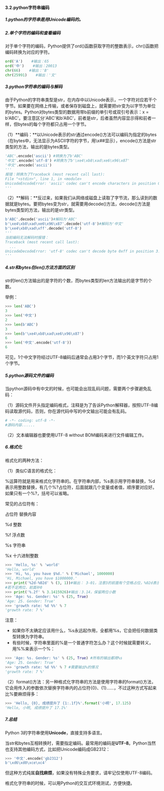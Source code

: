 #### 3.2.python字符串编码

##### 1.python的字符串是用Unicode编码的。

##### 2.单个字符的编码和查看编码

对于单个字符的编码，Python提供了ord\(\)函数获取字符的整数表示，chr\(\)函数把编码转换为对应的字符。

```py
ord('A')    #输出：65
ord('中')    #输出：20013
chr(66)    #输出：'B'
chr(25991)    #输出：'文'
```

##### 3.python字符串的编码与解码

由于Python的字符串类型是str，在内存中以Unicode表示，一个字符对应若干个字节。如果要在网络上传输，或者保存到磁盘上，就需要把str变为以字节为单位的bytes。Python对bytes类型的数据用带b前缀的单引号或双引号表示：x = b'ABC'。要注意区分'ABC'和b'ABC'，前者是str，后者虽然内容显示得和前者一样，但bytes的每个字符都只占用一个字节。

（1）**编码：**以Unicode表示的str通过encode\(\)方法可以编码为指定的bytes（在bytes中，无法显示为ASCII字符的字节，用\x\#\#显示），encode\(\)方法是str类型的方法，输出的是bytes类型。

```py
'ABC'.encode('ascii') #转换为了b'ABC'
'中文'.encode('utf-8') #转换为了b'\xe4\xb8\xad\xe6\x96\x87'
'中文'.encode('ascii')
'''
报错：转换为了Traceback (most recent call last):
File "<stdin>", line 1, in <module>
UnicodeEncodeError: 'ascii' codec can't encode characters in position 0-1: ordinal not in range(128)
'''
```

（2）**解码：**反过来，如果我们从网络或磁盘上读取了字节流，那么读到的数据就是bytes。要把bytes变为str，就需要用decode\(\)方法，decode\(\)方法是bytes类型的方法，输出的是str类型。

```py
b'ABC'.decode('ascii')#解码为'ABC'
b'\xe4\xb8\xad\xe6\x96\x87'.decode('utf-8')#解码为'中文'
b'\xe4\xb8\xad\xff'.decode('utf-8')
'''
当前编码无法解码时报错：
Traceback (most recent call last):
  ...
UnicodeDecodeError: 'utf-8' codec can't decode byte 0xff in position 3: invalid start byte
'''
```

##### 4.str和bytes在len\(\)方法方面的区别

str的len\(\)方法输出的是字符的个数，而bytes类型的len方法输出的是字节的个数。

举例：

```py
>>> len('ABC')
3
>>> len('中文')
2
>>> len(b'ABC')
3
>>> len(b'\xe4\xb8\xad\xe6\x96\x87')
6
>>> len('中文'.encode('utf-8'))
6
```

可见，1个中文字符经过UTF-8编码后通常会占用3个字节，而1个英文字符只占用1个字节。

##### 5.python源码文件的编码

当python源码中有中文的时候，也可能会出现乱码问题，需要两个步骤避免乱码：

（1）源码文件开头指定编码格式，注释是为了告诉Python解释器，按照UTF-8编码读取源代码，否则，你在源代码中写的中文输出可能会有乱码。

```py
# -*- coding: utf-8 -*-
#源码内容......
```

（2）文本编辑器也要使用UTF-8 without BOM编码来进行文件编辑工作。

##### 6.格式化

格式化的两种方法：

（1）类似C语言的格式化：

%运算符就是用来格式化字符串的。在字符串内部，%s表示用字符串替换，%d表示用整数替换，有几个%?占位符，后面就跟几个变量或者值，顺序要对应好。如果只有一个%?，括号可以省略。

常见的占位符有：

占位符    替换内容

%d            整数

%f           浮点数

%s          字符串

%x       十六进制整数

```py
>>> 'Hello, %s' % 'world'
'Hello, world'
>>> 'Hi, %s, you have $%d.' % ('Michael', 1000000)
'Hi, Michael, you have $1000000.'
>>> print('%2d-%02d' % (3, 1))#输出： 3-01，注意3的前面有个空格占位，%02d表示整数表示为两位，
#若不足两位，前面补0
>>> print('%.2f' % 3.1415926)#输出：3.14，保留两位小数
>>> 'Age: %s. Gender: %s' % (25, True)
'Age: 25. Gender: True'
>>> 'growth rate: %d %%' % 7
'growth rate: 7 %'
```

注意：

* 如果你不太确定应该用什么，%s永远起作用，全都用%s，它会把任何数据类型转换为字符串。
* 有些时候，字符串里面的%是一个普通字符怎么办？这个时候就需要转义，用%%来表示一个%：

```py
>>> 'Age: %s. Gender: %s' % (25, True) #所有的输出都用%s
'Age: 25. Gender: True'
>>> 'growth rate: %d %%' % 7 #需要输出%的情况
'growth rate: 7 %'
```

（2）format\(\)方法：另一种格式化字符串的方法是使用字符串的format\(\)方法，它会用传入的参数依次替换字符串内的占位符{0}、{1}……，不过这种方式写起来比%要麻烦得多：

```py
>>> 'Hello, {0}, 成绩提升了 {1:.1f}%'.format('小明', 17.125)
'Hello, 小明, 成绩提升了 17.1%'
```

##### 7.总结

Python 3的字符串使用**Unicode**，直接支持多语言。

当str和bytes互相转换时，需要指定编码。最常用的编码是**UTF-8**。Python当然也支持其他编码方式，比如把Unicode编码成GB2312：

```py
>>> '中文'.encode('gb2312')
b'\xd6\xd0\xce\xc4'
```

但这种方式纯属**自找麻烦**，如果没有特殊业务要求，请牢记仅使用UTF-8编码。

格式化字符串的时候，可以用Python的交互式环境测试，方便快捷。

